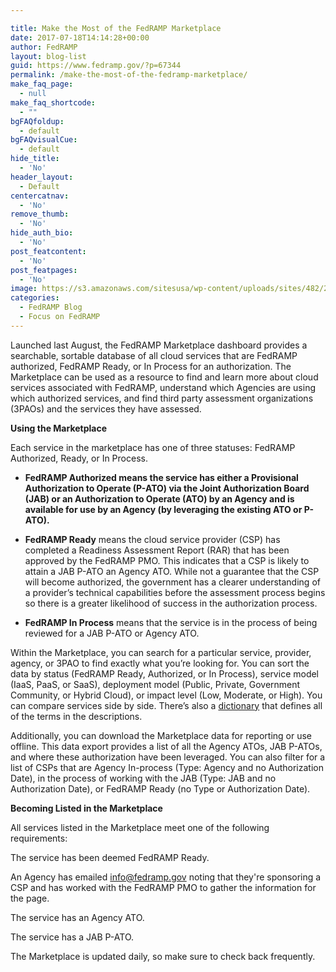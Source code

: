 ```yaml
---

title: Make the Most of the FedRAMP Marketplace
date: 2017-07-18T14:14:28+00:00
author: FedRAMP
layout: blog-list
guid: https://www.fedramp.gov/?p=67344
permalink: /make-the-most-of-the-fedramp-marketplace/
make_faq_page:
  - null
make_faq_shortcode:
  - ""
bgFAQfoldup:
  - default
bgFAQvisualCue:
  - default
hide_title:
  - 'No'
header_layout:
  - Default
centercatnav:
  - 'No'
remove_thumb:
  - 'No'
hide_auth_bio:
  - 'No'
post_featcontent:
  - 'No'
post_featpages:
  - 'No'
image: https://s3.amazonaws.com/sitesusa/wp-content/uploads/sites/482/2017/07/Screen-Shot-2017-07-18-at-2.18.22-PM.png
categories:
  - FedRAMP Blog
  - Focus on FedRAMP
---
```

Launched last August, the FedRAMP Marketplace dashboard provides a searchable, sortable database of all cloud services that are FedRAMP authorized, FedRAMP Ready, or In Process for an authorization. The Marketplace can be used as a resource to find and learn more about cloud services associated with FedRAMP, understand which Agencies are using which authorized services, and find third party assessment organizations (3PAOs) and the services they have assessed.

**Using the Marketplace**

Each service in the marketplace has one of three statuses: FedRAMP Authorized, Ready, or In Process.

  * **FedRAMP Authorized means the service has either a Provisional Authorization to Operate (P-ATO) via the Joint Authorization Board (JAB) or an Authorization to Operate (ATO) by an Agency and is available for use by an Agency (by leveraging the existing ATO or P-ATO).**

  * **FedRAMP Ready** means the cloud service provider (CSP) has completed a Readiness Assessment Report (RAR) that has been approved by the FedRAMP PMO. This indicates that a CSP is likely to attain a JAB P-ATO an Agency ATO. While not a guarantee that the CSP will become authorized, the government has a clearer understanding of a provider’s technical capabilities before the assessment process begins so there is a greater likelihood of success in the authorization process.
  * **FedRAMP In Process** means that the service is in the process of being reviewed for a JAB P-ATO or Agency ATO.

Within the Marketplace, you can search for a particular service, provider, agency, or 3PAO to find exactly what you’re looking for. You can sort the data by status (FedRAMP Ready, Authorized, or In Process), service model (IaaS, PaaS, or SaaS), deployment model (Public, Private, Government Community, or Hybrid Cloud), or impact level (Low, Moderate, or High). You can compare services side by side. There’s also a [dictionary](https://marketplace.fedramp.gov/#/dictionary) that defines all of the terms in the descriptions.

Additionally, you can download the Marketplace data for reporting or use offline. This data export provides a list of all the Agency ATOs, JAB P-ATOs, and where these authorization have been leveraged. You can also filter for a list of CSPs that are Agency In-process (Type: Agency and no Authorization Date), in the process of working with the JAB (Type: JAB and no Authorization Date), or FedRAMP Ready (no Type or Authorization Date). 

**Becoming Listed in the Marketplace**

All services listed in the Marketplace meet one of the following requirements:


  The service has been deemed FedRAMP Ready.


  An Agency has emailed info@fedramp.gov noting that they're sponsoring a CSP and has worked with the FedRAMP PMO to gather the information for the page.


  The service has an Agency ATO.


  The service has a JAB P-ATO.


The Marketplace is updated daily, so make sure to check back frequently.